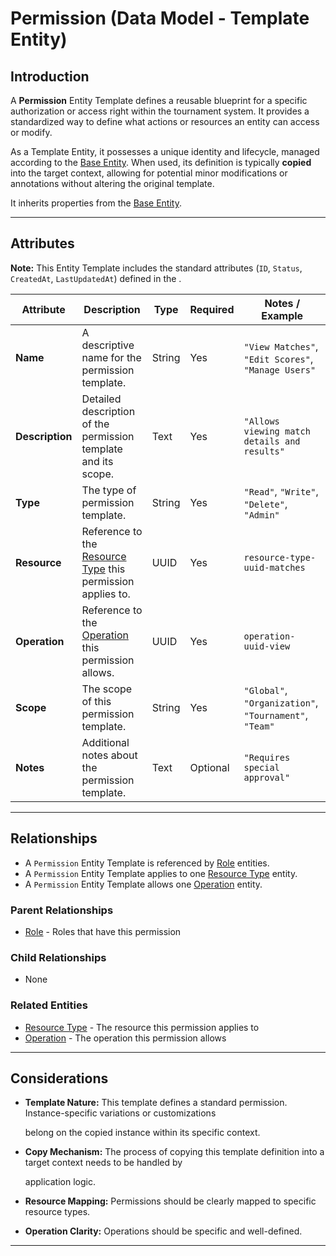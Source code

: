 # **Permission** (Data Model - Template Entity)

## **Introduction**

A **Permission** Entity Template defines a reusable blueprint for a specific authorization or access right within the
tournament system. It provides a standardized way to define what actions or resources an entity can access or modify.

As a Template Entity, it possesses a unique identity and lifecycle, managed according to the [Base Entity](../../../foundation/base_entity.md). When used, its
definition is typically **copied** into the target context, allowing for potential minor modifications or annotations
without altering the original template.

It inherits properties from the [Base Entity](../../../foundation/base_entity.md).

---

## **Attributes**

**Note:** This Entity Template includes the standard attributes (`ID`, `Status`, `CreatedAt`, `LastUpdatedAt`) defined
in the .

| Attribute       | Description                                                                                                                                                                                   | Type   | Required | Notes / Example                                        |
| --------------- | --------------------------------------------------------------------------------------------------------------------------------------------------------------------------------------------- | ------ | -------- | ------------------------------------------------------ |
| **Name**        | A descriptive name for the permission template.                                                                                                                                               | String | Yes      | `"View Matches"`, `"Edit Scores"`, `"Manage Users"`    |
| **Description** | Detailed description of the permission template and its scope.                                                                                                                                | Text   | Yes      | `"Allows viewing match details and results"`           |
| **Type**        | The type of permission template.                                                                                                                                                              | String | Yes      | `"Read"`, `"Write"`, `"Delete"`, `"Admin"`             |
| **Resource**    | Reference to the [Resource Type](resource_type.md) this permission applies to. | UUID   | Yes      | `resource-type-uuid-matches`                           |
| **Operation**   | Reference to the [Operation](operation.md) this permission allows.             | UUID   | Yes      | `operation-uuid-view`                                  |
| **Scope**       | The scope of this permission template.                                                                                                                                                        | String | Yes      | `"Global"`, `"Organization"`, `"Tournament"`, `"Team"` |
| **Notes**       | Additional notes about the permission template.                                                                                                                                               | Text   | Optional | `"Requires special approval"`                          |

---

## **Relationships**

- A `Permission` Entity Template is referenced by [Role](../../../foundation/base_entity.md) entities.
- A `Permission` Entity Template applies to one [Resource Type](resource_type.md) entity.
- A `Permission` Entity Template allows one [Operation](operation.md) entity.

### Parent Relationships

- [Role](../../../foundation/base_entity.md) - Roles that have this permission

### Child Relationships

- None

### Related Entities

- [Resource Type](resource_type.md) - The resource this permission applies to
- [Operation](operation.md) - The operation this permission allows

---

## **Considerations**

- **Template Nature:** This template defines a standard permission. Instance-specific variations or customizations

  belong on the copied instance within its specific context.

- **Copy Mechanism:** The process of copying this template definition into a target context needs to be handled by

  application logic.

- **Resource Mapping:** Permissions should be clearly mapped to specific resource types.
- **Operation Clarity:** Operations should be specific and well-defined.

---
